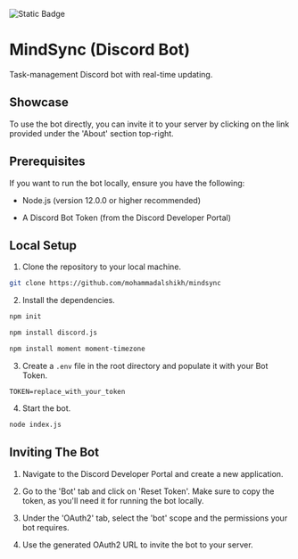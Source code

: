 ![Static Badge](https://img.shields.io/badge/bot_status-online-green)

# MindSync (Discord Bot)
Task-management Discord bot with real-time updating.

## Showcase
To use the bot directly, you can invite it to your server by clicking on the link provided under the 'About' section top-right.

## Prerequisites
If you want to run the bot locally, ensure you have the following:
- Node.js (version 12.0.0 or higher recommended)

- A Discord Bot Token (from the Discord Developer Portal)

## Local Setup

1. Clone the repository to your local machine.
```bash
git clone https://github.com/mohammadalshikh/mindsync
```
2. Install the dependencies.
```bash
npm init
```
```bash
npm install discord.js
```
```bash
npm install moment moment-timezone
```

3. Create a `.env` file in the root directory and populate it with your Bot Token.

```env
TOKEN=replace_with_your_token
```

4. Start the bot.
```bash
node index.js
```

## Inviting The Bot

1. Navigate to the Discord Developer Portal and create a new application.

2. Go to the 'Bot' tab and click on 'Reset Token'. Make sure to copy the token, as you'll need it for running the bot locally.

3. Under the 'OAuth2' tab, select the 'bot' scope and the permissions your bot requires.

4. Use the generated OAuth2 URL to invite the bot to your server.
